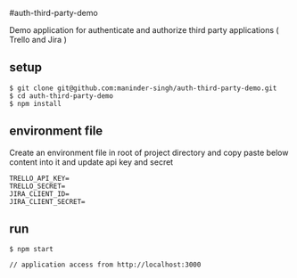 #auth-third-party-demo

Demo application for authenticate and authorize third party applications ( Trello and Jira )

## setup 
```
$ git clone git@github.com:maninder-singh/auth-third-party-demo.git
$ cd auth-third-party-demo
$ npm install

```

## environment file

Create an environment file in root of project directory and copy paste below content into it and update api key and secret 

```
TRELLO_API_KEY=
TRELLO_SECRET=
JIRA_CLIENT_ID=
JIRA_CLIENT_SECRET=

```

## run 
```
$ npm start

// application access from http://localhost:3000 

```